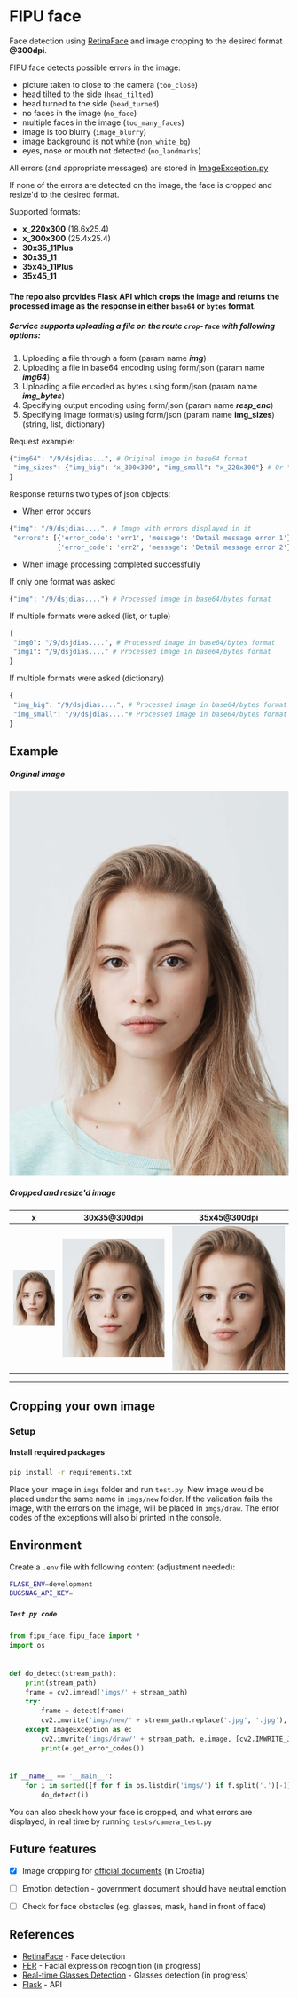 

# FIPU face

Face detection using [RetinaFace](https://github.com/deepinsight/insightface/tree/master/RetinaFace) and image cropping to the desired format **@300dpi**.

FIPU face detects possible errors in the image:

- picture taken to close to the camera (`too_close`)
- head tilted to the side (`head_tilted`)
- head turned to the side (`head_turned`)
- no faces in the image (`no_face`)
- multiple faces in the image (`too_many_faces`)
- image is too blurry (`image_blurry`)
- image background is not white (`non_white_bg`)
- eyes, nose or mouth not detected (`no_landmarks`)


All errors (and appropriate messages) are stored in [ImageException.py](exceptions/image_exception.py)



If none of the errors are detected on the image, the face is cropped and resize'd to the desired format.

Supported formats:
- **x_220x300** (18.6x25.4)
- **x_300x300** (25.4x25.4)
- **30x35_11Plus**
- **30x35_11**
- **35x45_11Plus**
- **35x45_11**



#### The repo also provides Flask API which crops the image and returns the processed image as the response in either `base64` or `bytes` format.

##### Service supports uploading a file on the route `crop-face` with following options:

1. Uploading a file through a form (param name ***img***)
2. Uploading a file in base64 encoding using form/json (param name ***img64***)
3. Uploading a file encoded as bytes using form/json (param name ***img_bytes***)
4. Specifying output encoding using form/json (param name ***resp_enc***)
5. Specifying image format(s) using form/json (param name **img_sizes**) (string, list, dictionary)


Request example:
```python
{"img64": "/9/dsjdias...", # Original image in base64 format
 "img_sizes": {"img_big": "x_300x300", "img_small": "x_220x300"} # Or "x_220x300", or ["x_220x300", "x_300x300"]
}

```


Response returns two types of json objects:

- When error occurs

```python
{"img": "/9/dsjdias....", # Image with errors displayed in it
 "errors": [{'error_code': 'err1', 'message': 'Detail message error 1'},
            {'error_code': 'err2', 'message': 'Detail message error 2'}]}
```

- When image processing completed successfully

If only one format was asked

```python
{"img": "/9/dsjdias...."} # Processed image in base64/bytes format 
```

If multiple formats were asked (list, or tuple)

```python
{
 "img0": "/9/dsjdias....", # Processed image in base64/bytes format 
 "img1": "/9/dsjdias...." # Processed image in base64/bytes format
}
```


If multiple formats were asked (dictionary)

```python
{
 "img_big": "/9/dsjdias....", # Processed image in base64/bytes format using the key form the request 
 "img_small": "/9/dsjdias...."# Processed image in base64/bytes format using the key form the request
}
```



## Example


##### Original image

![Original image](imgs/stock_female_1.jpg)



##### Cropped and resize'd image

|           x                       | 30x35@300dpi                           | 35x45@300dpi                           |
| :-------------------------------: | -------------------------------------- | -------------------------------------- |
| ![Cropped image](imgs/crop/f1_x.jpg) | ![Cropped image](imgs/crop/f1_30x35.jpg) | ![Cropped image](imgs/crop/f1_35x45.jpg) |



---


## Cropping your own image

### Setup

#### Install required packages

````bash
pip install -r requirements.txt
````

Place your image in `imgs` folder and run `test.py`. New image would be placed under the same name in `imgs/new` folder. If the validation fails the image, with the errors on the image, will be placed in `imgs/draw`.
The error codes of the exceptions will also bi printed in the console.

## Environment

Create a `.env` file with following content (adjustment needed):
```bash
FLASK_ENV=development
BUGSNAG_API_KEY=
```


##### `Test.py code`

```python
from fipu_face.fipu_face import *
import os


def do_detect(stream_path):
    print(stream_path)
    frame = cv2.imread('imgs/' + stream_path)
    try:
        frame = detect(frame)
        cv2.imwrite('imgs/new/' + stream_path.replace('.jpg', '.jpg'), frame, [cv2.IMWRITE_JPEG_QUALITY, JPEG_QUALITY])
    except ImageException as e:
        cv2.imwrite('imgs/draw/' + stream_path, e.image, [cv2.IMWRITE_JPEG_QUALITY, JPEG_QUALITY])
        print(e.get_error_codes())


if __name__ == '__main__':
    for i in sorted([f for f in os.listdir('imgs/') if f.split('.')[-1] in ['jpg', 'jpeg', 'png'] ]):
        do_detect(i)
```


You can also check how your face is cropped, and what errors are displayed, in real time by running `tests/camera_test.py`


## Future features

- [x] Image cropping for [official documents](https://mup.gov.hr/UserDocsImages/BannerZona/Upute%20za%20fotografije%202013%20(2).pdf) (in Croatia)
- [ ] Emotion detection - government document should have neutral emotion
- [ ] Check for face obstacles (eg. glasses, mask, hand in front of face) 


## References

- [RetinaFace](https://github.com/deepinsight/insightface/tree/master/RetinaFace) - Face detection
- [FER](https://pypi.org/project/fer/) - Facial expression recognition (in progress)
- [Real-time Glasses Detection](https://github.com/TianxingWu/realtime-glasses-detection) - Glasses detection (in progress)
- [Flask](https://flask.palletsprojects.com/en/1.1.x/) - API

